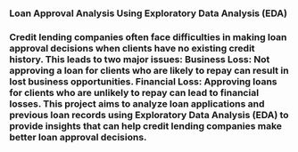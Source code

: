 <h3>Loan Approval Analysis Using Exploratory Data Analysis (EDA)<h3>

Credit lending companies often face difficulties in making loan approval decisions when clients have no existing credit history. This leads to two major issues:
Business Loss: Not approving a loan for clients who are likely to repay can result in lost business opportunities.
Financial Loss: Approving loans for clients who are unlikely to repay can lead to financial losses.
This project aims to analyze loan applications and previous loan records using Exploratory Data Analysis (EDA) to provide insights that can help credit lending companies make better loan approval decisions.

